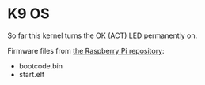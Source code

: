 # K9 OS

So far this kernel turns the OK (ACT) LED permanently on.


Firmware files from [the Raspberry Pi repository](https://github.com/raspberrypi/firmware):

* bootcode.bin
* start.elf

